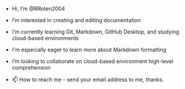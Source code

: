 - Hi, I’m @RRoten2004

- I’m interested in creating and editing documentation

- I’m currently learning Git, Markdown, GitHub Desktop, and studying cloud-based environments

- I'm especially eager to learn more about Markdown formatting

- I’m looking to collaborate on cloud-based environment high-level comprehension

- 📫  How to reach me - send your email address to me, thanks.

<!---
RRoten2004/RRoten2004 is a ✨ special ✨ repository because its `README.md` (this file) appears on your GitHub profile.
You can click the Preview link to take a look at your changes.
--->
